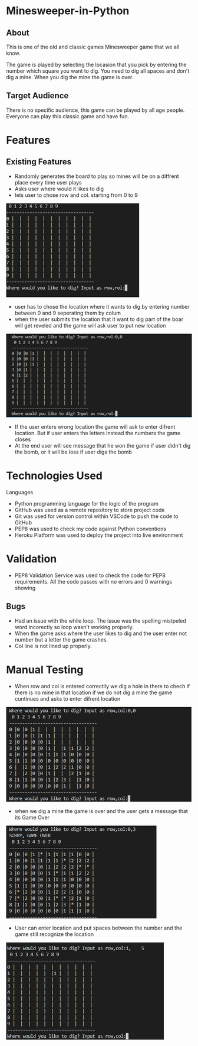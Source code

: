 # Minesweeper-in-Python


## About 

This is one of the old and classic games Minesweeper game that we all know.

The game is played by selecting the locasion that you pick by entering the number 
which square you want to dig. You need to dig all spaces and don't dig a mine. 
When you dig the mine the game is over.

## Target Audience

There is no specific audience, this game can be played by all age people. Everyone can play 
this classic game and have fun.

# Features

## Existing  Features

 - Randomly generates the board to play so mines will be on a diffrent place every time user plays
 - Asks user where would it likes to dig
 - lets user to chose row and col. starting from 0 to 9

 ![starting game image](img/starting%20game.png)


 - user has to chose the location where it wants to dig by entering number 
 between 0 and 9 seperating them by colum
 - when the user submits the location that it want to dig part of the boar 
 will get reveled and the game will ask user to put new location

 ![first time dig](img/first%20chose.png)


- If the user enters wrong location the game will ask to enter difrent location.
But if user enters the letters instead the numbers the game closes
- At the end user will see message that he won the game if user didn't dig the bomb, 
or it will be loss if user digs the bomb


# Technologies Used

Languages
- Python programming language for the logic of the program
- GitHub was used as a remote repository to store project code
- Git was used for version control within VSCode to push the code to GitHub
- PEP8 was used to check my code against Python conventions
- Heroku Platform was used to deploy the project into live environment


# Validation

- PEP8 Validation Service was used to check the code for PEP8 requirements. All the code passes with no errors and 0 warnings showing

 ## Bugs

 - Had an issue with the while loop. The issue was the spelling mistpeled word incorectly
 so loop wasn't working properly.
 - When the game asks where the user likes to dig and the user enter not number but a letter 
 the game crashes.
 - Col line is not lined up properly.


 # Manual Testing

 - When row and col is entered correctlly we dig a hole in there to chech if there is no 
 mine in that location if we do not dig a mine the game cuntinues and asks to enter difrent
 location

 ![first test dig](img/test1.png)

 - when we dig a mine the game is over and the user gets a message that its Game Over

 ![game over](img/game%20over.png)

 - User can enter location and put spaces between the number and the game still recognize the location

 ![space in location](img/space%20between%20location.png)
 

